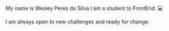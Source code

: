 My name is Wesley Peres da Silva
I am a student to FrontEnd. 💻

I am always open to new challenges and ready for change.
